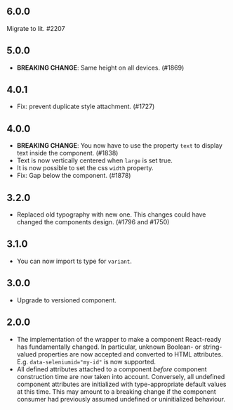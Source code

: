 ## 6.0.0

Migrate to lit. #2207

## 5.0.0

- **BREAKING CHANGE**: Same height on all devices. (#1869)

## 4.0.1

- Fix: prevent duplicate style attachment. (#1727)

## 4.0.0

- **BREAKING CHANGE**: You now have to use the property `text` to display text inside the component. (#1838)
- Text is now vertically centered when `large` is set true.
- It is now possible to set the css `width` property.
- Fix: Gap below the component. (#1878)

## 3.2.0

- Replaced old typography with new one. This changes could have changed the components design. (#1796 and #1750)

## 3.1.0

- You can now import ts type for `variant`.

## 3.0.0

- Upgrade to versioned component.

## 2.0.0

- The implementation of the wrapper to make a component React-ready has
  fundamentally changed. In particular, unknown Boolean- or
  string-valued properties are now accepted and converted to HTML
  attributes. E.g. `data-seleniumid="my-id"` is now supported.
- All defined attributes attached to a component _before_ component
  construction time are now taken into account. Conversely, all undefined
  component attributes are initialized with type-appropriate default
  values at this time. This may amount to a breaking change if the
  component consumer had previously assumed undefined or uninitialized
  behaviour.
